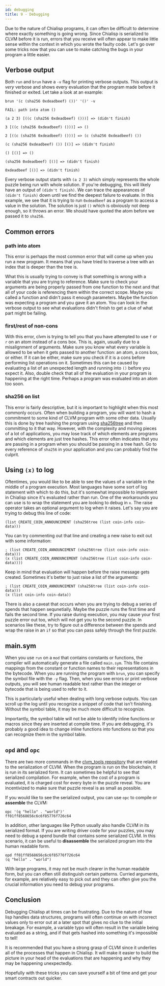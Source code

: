 ```yaml
---
id: debugging
title: 9 - Debugging
---
```


Due to the nature of Chialisp programs, it can often be difficult to determine where exactly something is going wrong.  Since Chialisp is serialized to CLVM before it is run, errors that you receive will often appear to make little sense within the context in which you wrote the faulty code.  Let's go over some tricks now that you can use to make catching the bugs in your program a little easier.

## Verbose output

Both `run` and `brun` have a `-v` flag for printing verbose outputs.  This output is *very* verbose and shows every evaluation that the program made before it finished or exited.  Let take a look at an example:

```chialisp
brun '(c (sha256 0xdeadbeef) ())' '()' -v

FAIL: path into atom ()

(a 2 3) [((c (sha256 0xdeadbeef) ()))] => (didn't finish)

3 [((c (sha256 0xdeadbeef) ()))] => ()

2 [((c (sha256 0xdeadbeef) ()))] => (c (sha256 0xdeadbeef) ())

(c (sha256 0xdeadbeef) ()) [()] => (didn't finish)

() [()] => ()

(sha256 0xdeadbeef) [()] => (didn't finish)

0xdeadbeef [()] => (didn't finish)
```

Every verbose output starts with `(a 2 3)` which simply represents the whole puzzle being run with whole solution. If you're debugging, this will likely have an output of `(didn't finish)`. We can trace the appearances of `(didn't finish)` down until we find the deepest failure to evaluate.  In this example, we see that it is trying to run `0xdeadbeef` as a program to access a value in the solution.  The solution is just `()` which is obviously not deep enough, so it throws an error.  We should have quoted the atom before we passed it to `sha256`.

## Common errors

### path into atom

This error is perhaps the most common error that will come up when you run a new program.  It means that you have tried to traverse a tree with an index that is deeper than the tree is.  

What this is usually trying to convey is that something is wrong with a variable that you are trying to reference.  Make sure to check your arguments are being properly passed from one function to the next and that all of your code is referencing them within the correct scope.  Maybe you called a function and didn't pass it enough parameters.  Maybe the function was expecting a program and you gave it an atom.  You can look in the verbose output to see what evaluations didn't finish to get a clue of what part might be failing.

### first/rest of non-cons

With this error, clvm is trying to tell you that you have attempted to use `f` or `r` on an atom instead of a cons box.  This is, again, usually due to a misalignment of arguments.  Make sure you know what every variable is allowed to be when it gets passed to another function: an atom, a cons box, or either.  If it can be either, make sure you check if it is a cons before performing list operations on it. Sometimes this can be caused by evaluating a list of an unexpected length and running into `()` before you expect it.  Also, double check that all of the evaluation in your program is happening at the right time.  Perhaps a program was evaluated into an atom too soon.

### sha256 on list

This error is fairly descriptive, but it is important to highlight when this most commonly occurs.  Often when building a program, you will want to hash a commitment to some kind of CLVM program with some other data.  Usually this is done by tree hashing the program using [sha256tree](https://chialisp.com/docs/common_functions#sha256tree1) and then committing to it that way.  However, with the complexity and moving pieces of a lot of applications, you may lose track of which elements are programs and which elements are just tree hashes.  This error often indicates that you are passing in a program when you should be passing in a tree hash.  Go to every reference of `sha256` in your application and you can probably find the culprit.

## Using `(x)` to log

Oftentimes, you would like to be able to see the values of a variable in the middle of a program execution.  Most languages have some sort of log statement with which to do this, but it's somewhat impossible to implement in Chialisp since it's evaluated rather than run.  One of the workarounds you can use is to wrap the statement you are looking to debug in `x`.  The raise operator takes an optional argument to log when it raises.  Let's say you are trying to debug this line of code:

```chialisp
(list CREATE_COIN_ANNOUNCEMENT (sha256tree (list coin-info coin-data)))
```

You can try commenting out that line and creating a new raise to exit out with some information:

```chialisp
; (list CREATE_COIN_ANNOUNCEMENT (sha256tree (list coin-info coin-data)))
(x (list CREATE_COIN_ANNOUNCEMENT (sha256tree (list coin-info coin-data))))
```

Keep in mind that evaluation will happen before the raise message gets created.  Sometimes it's better to just raise a list of the arguments:

```chialisp
; (list CREATE_COIN_ANNOUNCEMENT (sha256tree (list coin-info coin-data)))
(x (list coin-info coin-data))
```

There is also a caveat that occurs when you are trying to debug a series of spends that happen sequnetially.  Maybe the puzzle runs the first time and fails the second time.  If you raise during execution, you may cause your first puzzle error out too, which will not get you to the second puzzle.  In scenarios like these, try to figure out a difference between the spends and wrap the raise in an `if` so that you can pass safely through the first puzzle.

## main.sym

When you use `run` on a `mod` that contains constants or functions, the compiler will automatically generate a file called `main.sym`.  This file contains mappings from the constant or function names to their representations in the bytecode.  When you are running the program with `brun`, you can specify the symbol file with the `-y` flag.  Then, when you see errors or print verbose outputs, you will see human readable text rather than the integer or bytecode that is being used to refer to it.

This is particularly useful when dealing with long verbose outputs.  You can scroll up the log until you recognize a snippet of code that isn't finishing.  Without the symbol table, it may be much more difficult to recognize.

Importantly, the symbol table will not be able to identify inline functions or macros since they are inserted at compile time.  If you are debugging, it's probably a good idea to change inline functions into functions so that you can recognize them in the symbol table.

## `opd` and `opc`

There are two more commands in the [clvm_tools repository](https://github.com/Chia-Network/clvm_tools) that are related to the serialization of CLVM.  When the program is run on the blockchain, it is run in its serialized form. It can sometimes be helpful to see that serialized compilation. For example, when the cost of a program is evaluated, it is charged cost for every byte in the puzzle reveal.  You are incentivized to make sure that puzzle reveal is as small as possible.

If you would like to see the serialized output, you can use `opc` to compile or **assemble** the CLVM:

```chialisp
opc '(q "hello" . "world")'
ff01ff8568656c6c6f85776f726c64
```

In addition, other languages like Python usually also handle CLVM in its serialized format.  If you are writing driver code for your puzzles, you may need to debug a spend bundle that contains some serialized CLVM. In this scenario, it can be useful to **disassemble** the serialized program into the human readable form.

```chialisp
opd ff01ff8568656c6c6f85776f726c64
(q "hello" . "world")
```

With large programs, it may not be much clearer in the human readable form, but you can often still distinguish certain patterns. Curried arguments, for example, are relatively easy to pick out and they can often give you the crucial information you need to debug your programs.

## Conclusion

Debugging Chialisp at times can be frustrating. Due to the nature of how lisp handles data structures, programs will often continue on with incorrect values only to error out at a later spot that gives no clue to the initial breakage. For example, a variable typo will often result in the variable being evaluated as a string, and if that gets hashed into something it's impossible to tell!

It is recommended that you have a strong grasp of CLVM since it underlies all of the processes that happen in Chialisp. It will make it easier to build the picture in your head of the evaluations that are happening and why they may be happening unexpectedly.

Hopefully with these tricks you can save yourself a bit of time and get your smart contracts out quicker.
